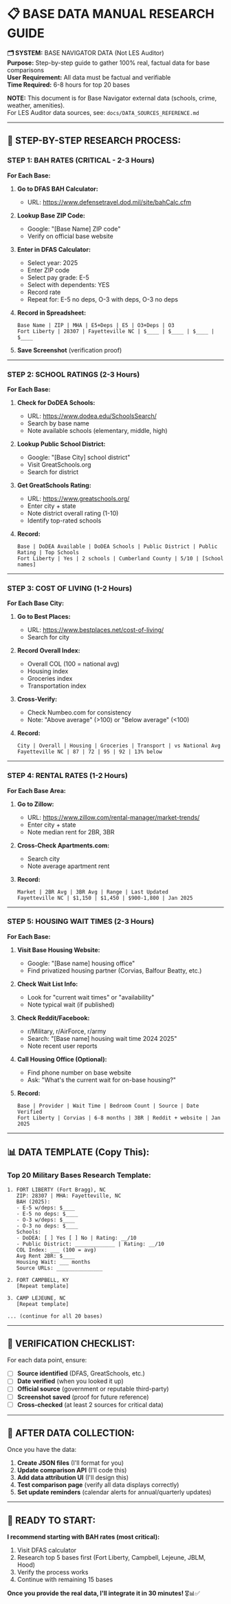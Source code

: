 # 📋 BASE DATA MANUAL RESEARCH GUIDE

**🗂️ SYSTEM:** BASE NAVIGATOR DATA (Not LES Auditor)  
**Purpose:** Step-by-step guide to gather 100% real, factual data for base comparisons  
**User Requirement:** All data must be factual and verifiable  
**Time Required:** 6-8 hours for top 20 bases

**NOTE:** This document is for Base Navigator external data (schools, crime, weather, amenities).  
For LES Auditor data sources, see: `docs/DATA_SOURCES_REFERENCE.md`

---

## 🎯 **STEP-BY-STEP RESEARCH PROCESS:**

### **STEP 1: BAH RATES (CRITICAL - 2-3 Hours)**

**For Each Base:**

1. **Go to DFAS BAH Calculator:**
   - URL: https://www.defensetravel.dod.mil/site/bahCalc.cfm

2. **Lookup Base ZIP Code:**
   - Google: "[Base Name] ZIP code"
   - Verify on official base website

3. **Enter in DFAS Calculator:**
   - Select year: 2025
   - Enter ZIP code
   - Select pay grade: E-5
   - Select with dependents: YES
   - Record rate
   - Repeat for: E-5 no deps, O-3 with deps, O-3 no deps

4. **Record in Spreadsheet:**
   ```
   Base Name | ZIP | MHA | E5+Deps | E5 | O3+Deps | O3
   Fort Liberty | 28307 | Fayetteville NC | $____ | $____ | $____ | $____
   ```

5. **Save Screenshot** (verification proof)

---

### **STEP 2: SCHOOL RATINGS (2-3 Hours)**

**For Each Base:**

1. **Check for DoDEA Schools:**
   - URL: https://www.dodea.edu/SchoolsSearch/
   - Search by base name
   - Note available schools (elementary, middle, high)

2. **Lookup Public School District:**
   - Google: "[Base City] school district"
   - Visit GreatSchools.org
   - Search for district

3. **Get GreatSchools Rating:**
   - URL: https://www.greatschools.org/
   - Enter city + state
   - Note district overall rating (1-10)
   - Identify top-rated schools

4. **Record:**
   ```
   Base | DoDEA Available | DoDEA Schools | Public District | Public Rating | Top Schools
   Fort Liberty | Yes | 2 schools | Cumberland County | 5/10 | [School names]
   ```

---

### **STEP 3: COST OF LIVING (1-2 Hours)**

**For Each Base City:**

1. **Go to Best Places:**
   - URL: https://www.bestplaces.net/cost-of-living/
   - Search for city

2. **Record Overall Index:**
   - Overall COL (100 = national avg)
   - Housing index
   - Groceries index
   - Transportation index

3. **Cross-Verify:**
   - Check Numbeo.com for consistency
   - Note: "Above average" (>100) or "Below average" (<100)

4. **Record:**
   ```
   City | Overall | Housing | Groceries | Transport | vs National Avg
   Fayetteville NC | 87 | 72 | 95 | 92 | 13% below
   ```

---

### **STEP 4: RENTAL RATES (1-2 Hours)**

**For Each Base Area:**

1. **Go to Zillow:**
   - URL: https://www.zillow.com/rental-manager/market-trends/
   - Enter city + state
   - Note median rent for 2BR, 3BR

2. **Cross-Check Apartments.com:**
   - Search city
   - Note average apartment rent

3. **Record:**
   ```
   Market | 2BR Avg | 3BR Avg | Range | Last Updated
   Fayetteville NC | $1,150 | $1,450 | $900-1,800 | Jan 2025
   ```

---

### **STEP 5: HOUSING WAIT TIMES (2-3 Hours)**

**For Each Base:**

1. **Visit Base Housing Website:**
   - Google: "[Base name] housing office"
   - Find privatized housing partner (Corvias, Balfour Beatty, etc.)

2. **Check Wait List Info:**
   - Look for "current wait times" or "availability"
   - Note typical wait (if published)

3. **Check Reddit/Facebook:**
   - r/Military, r/AirForce, r/army
   - Search: "[Base name] housing wait time 2024 2025"
   - Note recent user reports

4. **Call Housing Office (Optional):**
   - Find phone number on base website
   - Ask: "What's the current wait for on-base housing?"

5. **Record:**
   ```
   Base | Provider | Wait Time | Bedroom Count | Source | Date Verified
   Fort Liberty | Corvias | 6-8 months | 3BR | Reddit + website | Jan 2025
   ```

---

## 📊 **DATA TEMPLATE (Copy This):**

### **Top 20 Military Bases Research Template:**

```
1. FORT LIBERTY (Fort Bragg), NC
   ZIP: 28307 | MHA: Fayetteville, NC
   BAH (2025):
   - E-5 w/deps: $____
   - E-5 no deps: $____
   - O-3 w/deps: $____
   - O-3 no deps: $____
   Schools:
   - DoDEA: [ ] Yes [ ] No | Rating: __/10
   - Public District: _____________ | Rating: __/10
   COL Index: ___ (100 = avg)
   Avg Rent 2BR: $____
   Housing Wait: ___ months
   Source URLs: _______________

2. FORT CAMPBELL, KY
   [Repeat template]

3. CAMP LEJEUNE, NC
   [Repeat template]

... (continue for all 20 bases)
```

---

## 🎯 **VERIFICATION CHECKLIST:**

For each data point, ensure:
- [ ] **Source identified** (DFAS, GreatSchools, etc.)
- [ ] **Date verified** (when you looked it up)
- [ ] **Official source** (government or reputable third-party)
- [ ] **Screenshot saved** (proof for future reference)
- [ ] **Cross-checked** (at least 2 sources for critical data)

---

## 📝 **AFTER DATA COLLECTION:**

Once you have the data:

1. **Create JSON files** (I'll format for you)
2. **Update comparison API** (I'll code this)
3. **Add data attribution UI** (I'll design this)
4. **Test comparison page** (verify all data displays correctly)
5. **Set update reminders** (calendar alerts for annual/quarterly updates)

---

## 🚀 **READY TO START:**

**I recommend starting with BAH rates (most critical):**
1. Visit DFAS calculator
2. Research top 5 bases first (Fort Liberty, Campbell, Lejeune, JBLM, Hood)
3. Verify the process works
4. Continue with remaining 15 bases

**Once you provide the real data, I'll integrate it in 30 minutes!** 🎖️📊✅

